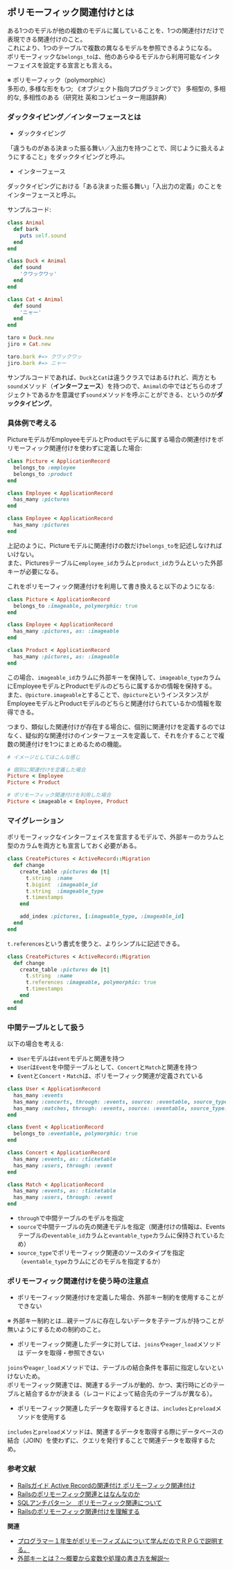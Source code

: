## ポリモーフィック関連付けとは
ある1つのモデルが他の複数のモデルに属していることを、1つの関連付けだけで表現できる関連付けのこと。<br/>
これにより、1つのテーブルで複数の異なるモデルを参照できるようになる。<br/>
ポリモーフィックな`belongs_to`は、他のあらゆるモデルから利用可能なインターフェイスを設定する宣言とも言える。<br/>

※ ポリモーフィック（polymorphic）<br/>
多形の, 多様な形をもつ; 《オブジェクト指向プログラミングで》 多相型の, 多相的な, 多相性のある（研究社 英和コンピューター用語辞典）<br/>


### ダックタイピング／インターフェースとは
- ダックタイピング
  
「違うものがある決まった振る舞い／入出力を持つことで、同じように扱えるようにすること」をダックタイピングと呼ぶ。

- インターフェース
  
ダックタイピングにおける「ある決まった振る舞い」「入出力の定義」のことをインターフェースと呼ぶ。

サンプルコード:
```ruby
class Animal
  def bark
    puts self.sound
  end
end

class Duck < Animal
  def sound
    'クワックワッ'
  end
end

class Cat < Animal
  def sound
    'ニャー'
  end
end

taro = Duck.new
jiro = Cat.new

taro.bark #=> クワックワッ
jiro.bark #=> ニャー
```
サンプルコードであれば、`Duck`と`Cat`は違うクラスではあるけれど、両方とも`sound`メソッド（**インターフェース**）を持つので、`Animal`の中ではどちらのオブジェクトであるかを意識せず`sound`メソッドを呼ぶことができる、というのが**ダックタイピング**。


### 具体例で考える
PictureモデルがEmployeeモデルとProductモデルに属する場合の関連付けをポリモーフィック関連付けを使わずに定義した場合:
```ruby
class Picture < ApplicationRecord
  belongs_to :employee 
  belongs_to :product
end

class Employee < ApplicationRecord
  has_many :pictures
end

class Employee < ApplicationRecord
  has_many :pictures
end
```
上記のように、Pictureモデルに関連付けの数だけ`belongs_to`を記述しなければいけない。<br/>
また、Picturesテーブルに`employee_id`カラムと`product_id`カラムといった外部キーが必要になる。


これをポリモーフィック関連付けを利用して書き換えると以下のようになる:
```ruby
class Picture < ApplicationRecord
  belongs_to :imageable, polymorphic: true
end

class Employee < ApplicationRecord
  has_many :pictures, as: :imageable
end

class Product < ApplicationRecord
  has_many :pictures, as: :imageable
end
```
この場合、`imageable_id`カラムに外部キーを保持して、`imageable_type`カラムにEmployeeモデルとProductモデルのどちらに属するかの情報を保持する。<br/>
また、`@picture.imageable`とすることで、`@picture`というインスタンスがEmployeeモデルとProductモデルのどちらと関連付けられているかの情報を取得できる。<br/>

つまり、類似した関連付けが存在する場合に、個別に関連付けを定義するのではなく、疑似的な関連付けのインターフェースを定義して、それを介することで複数の関連付けを1つにまとめるための機能。
```ruby
# イメージとしてはこんな感じ

# 個別に関連付けを定義した場合
Picture < Employee
Picture < Product

# ポリモーフィック関連付けを利用した場合
Picture < imageable < Employee, Product
```
### マイグレーション
ポリモーフィックなインターフェイスを宣言するモデルで、外部キーのカラムと型のカラムを両方とも宣言しておく必要がある。
```ruby
class CreatePictures < ActiveRecord::Migration
  def change
    create_table :pictures do |t|
      t.string  :name
      t.bigint  :imageable_id
      t.string  :imageable_type
      t.timestamps
    end

    add_index :pictures, [:imageable_type, :imageable_id]
  end
end
```
`t.references`という書式を使うと、よりシンプルに記述できる。
```ruby
class CreatePictures < ActiveRecord::Migration
  def change
    create_table :pictures do |t|
      t.string  :name
      t.references :imageable, polymorphic: true
      t.timestamps
    end
  end
end
```

### 中間テーブルとして扱う
以下の場合を考える:
- `User`モデルは`Event`モデルと関連を持つ
- `User`は`Event`を中間テーブルとして、`Concert`と`Match`と関連を持つ
- `Event`と`Concert`・`Match`は、ポリモーフィック関連が定義されている
```ruby
class User < ApplicationRecord
  has_many :events
  has_many :concerts, through: :events, source: :eventable, source_type: :'Concert'
  has_many :matches, through: :events, source: :eventable, source_type: :'Match'
end

class Event < ApplicationRecord
  belongs_to :eventable, polymorphic: true
end

class Concert < ApplicationRecord
  has_many :events, as: :ticketable
  has_many :users, through: :event
end

class Match < ApplicationRecord
  has_many :events, as: :ticketable
  has_many :users, through: :event
end
```
- `through`で中間テーブルのモデルを指定 
- `source`で中間テーブルの先の関連モデルを指定（関連付けの情報は、Eventsテーブルの`eventable_id`カラムと`evantable_type`カラムに保持されているため）
- `source_type`でポリモーフィック関連のソースのタイプを指定（`eventable_type`カラムにどのモデルを指定するか）



### ポリモーフィック関連付けを使う時の注意点
- ポリモーフィック関連付けを定義した場合、外部キー制約を使用することができない
  
※ 外部キー制約とは...親テーブルに存在しないデータを子テーブルが持つことが無いようにするための制約のこと。

- ポリモーフィック関連したデータに対しては、`joins`や`eager_load`メソッドは データを取得・参照できない
  
`joins`や`eager_load`メソッドでは、テーブルの結合条件を事前に指定しないといけないため。<br/>
ポリモーフィック関連では、関連するテーブルが動的、かつ、実行時にどのテーブルと結合するかが決まる（レコードによって結合先のテーブルが異なる）。

- ポリモーフィック関連したデータを取得するときは、`includes`と`preload`メソッドを使用する
  
`includes`と`preload`メソッドは、関連するデータを取得する際にデータベースの結合（JOIN）を使わずに、クエリを発行することで関連データを取得するため。

### 参考文献
- [Railsガイド Active Recordの関連付け ポリモーフィック関連付け](https://railsguides.jp/association_basics.html#%E3%83%9D%E3%83%AA%E3%83%A2%E3%83%BC%E3%83%95%E3%82%A3%E3%83%83%E3%82%AF%E9%96%A2%E9%80%A3%E4%BB%98%E3%81%91)
- [Railsのポリモーフィック関連とはなんなのか](https://qiita.com/itkrt2y/items/32ad1512fce1bf90c20b)
- [SQLアンチパターン　ポリモーフィック関連について](https://zenn.dev/kingdom0927/articles/b2097fadaf7543)
- [Railsのポリモーフィック関連付けを理解する](https://qiita.com/sazumy/items/726e7097c6ca4a9ca6e3)

**関連**
- [プログラマー１年生がポリモーフィズムについて学んだのでＲＰＧで説明する。](https://qiita.com/Nossa/items/b6e2f4ed0fa079359fc5)
- [外部キーとは？〜概要から変数や処理の書き方を解説〜](https://products.sint.co.jp/siob/blog/what-is-foreign-key)
